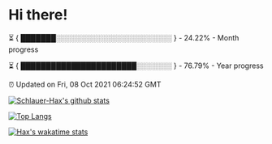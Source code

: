 # Hi there!

⏳ { ███████░░░░░░░░░░░░░░░░░░░░░░░ } - 24.22% - Month progress

⏳ { ███████████████████████░░░░░░░ } - 76.79% - Year progress

⏰ Updated on Fri, 08 Oct 2021 06:24:52 GMT


[![Schlauer-Hax's github stats](https://github-readme-stats.vercel.app/api?username=Schlauer-Hax&show_icons=true&theme=dark&count_private=true)](https://github.com/Schlauer-Hax)


[![Top Langs](https://github-readme-stats.vercel.app/api/top-langs/?username=Schlauer-Hax&layout=compact&theme=dark)](https://github.com/Schlauer-Hax?tab=repositories)


[![Hax's wakatime stats](https://github-readme-stats.vercel.app/api/wakatime?username=Hax&theme=dark)](https://wakatime.com/@Hax)

